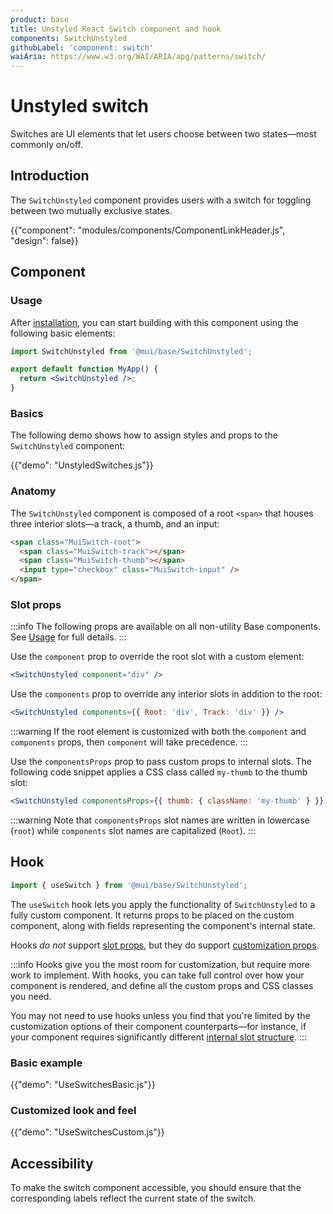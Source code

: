 ```yaml
---
product: base
title: Unstyled React Switch component and hook
components: SwitchUnstyled
githubLabel: 'component: switch'
waiAria: https://www.w3.org/WAI/ARIA/apg/patterns/switch/
---
```


# Unstyled switch

<p class="description">Switches are UI elements that let users choose between two states—most commonly on/off.</p>

## Introduction

The `SwitchUnstyled` component provides users with a switch for toggling between two mutually exclusive states.

{{"component": "modules/components/ComponentLinkHeader.js", "design": false}}

## Component

### Usage

After [installation](/base-ui/getting-started/quickstart/#installation), you can start building with this component using the following basic elements:

```jsx
import SwitchUnstyled from '@mui/base/SwitchUnstyled';

export default function MyApp() {
  return <SwitchUnstyled />;
}
```

### Basics

The following demo shows how to assign styles and props to the `SwitchUnstyled` component:

{{"demo": "UnstyledSwitches.js"}}

### Anatomy

The `SwitchUnstyled` component is composed of a root `<span>` that houses three interior slots—a track, a thumb, and an input:

```html
<span class="MuiSwitch-root">
  <span class="MuiSwitch-track"></span>
  <span class="MuiSwitch-thumb"></span>
  <input type="checkbox" class="MuiSwitch-input" />
</span>
```

### Slot props

:::info
The following props are available on all non-utility Base components. See [Usage](/base-ui/getting-started/usage/) for full details.
:::

Use the `component` prop to override the root slot with a custom element:

```jsx
<SwitchUnstyled component="div" />
```

Use the `components` prop to override any interior slots in addition to the root:

```jsx
<SwitchUnstyled components={{ Root: 'div', Track: 'div' }} />
```

:::warning
If the root element is customized with both the `component` and `components` props, then `component` will take precedence.
:::

Use the `componentsProps` prop to pass custom props to internal slots. The following code snippet applies a CSS class called `my-thumb` to the thumb slot:

```jsx
<SwitchUnstyled componentsProps={{ thumb: { className: 'my-thumb' } }} />
```

:::warning
Note that `componentsProps` slot names are written in lowercase (`root`) while `components` slot names are capitalized (`Root`).
:::

## Hook

```js
import { useSwitch } from '@mui/base/SwitchUnstyled';
```

The `useSwitch` hook lets you apply the functionality of `SwitchUnstyled` to a fully custom component. It returns props to be placed on the custom component, along with fields representing the component's internal state.

Hooks _do not_ support [slot props](#slot-props), but they do support [customization props](#customization).

:::info
Hooks give you the most room for customization, but require more work to implement. With hooks, you can take full control over how your component is rendered, and define all the custom props and CSS classes you need.

You may not need to use hooks unless you find that you're limited by the customization options of their component counterparts—for instance, if your component requires significantly different [internal slot structure](#internal-slots).
:::

### Basic example

{{"demo": "UseSwitchesBasic.js"}}

### Customized look and feel

{{"demo": "UseSwitchesCustom.js"}}

## Accessibility

To make the switch component accessible, you should ensure that the corresponding labels reflect the current state of the switch.
